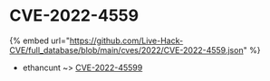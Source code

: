 # CVE-2022-4559
{% embed url="https://github.com/Live-Hack-CVE/full_database/blob/main/cves/2022/CVE-2022-4559.json" %}

* ethancunt ~> [CVE-2022-45599](https://www.alice-snow.ru/2022/database/cve-2022-4559/cve-2022-45599-ethancunt)
